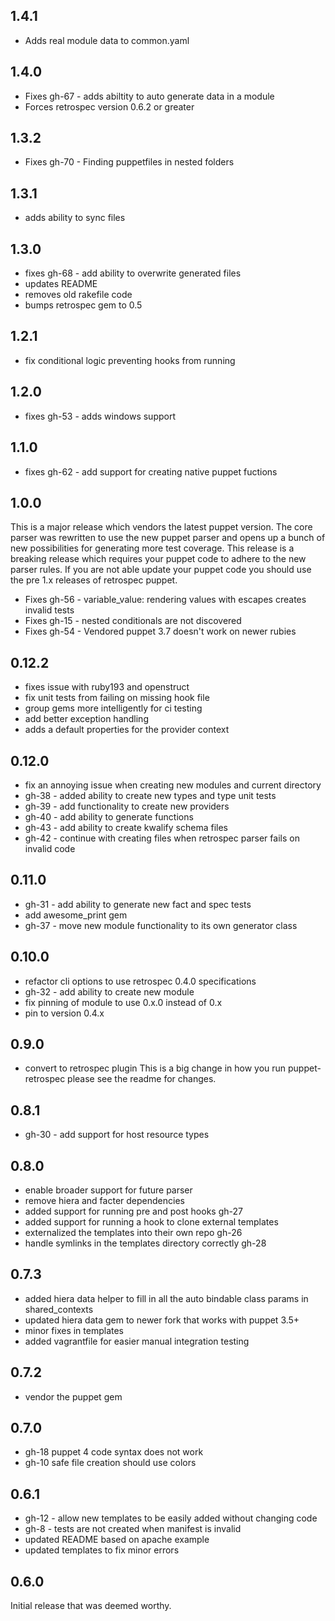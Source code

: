 ## 1.4.1
 * Adds real module data to common.yaml
## 1.4.0
 * Fixes gh-67 - adds abiltity to auto generate data in a module
 * Forces retrospec version 0.6.2 or greater
## 1.3.2
 * Fixes gh-70 - Finding puppetfiles in nested folders
## 1.3.1
 * adds ability to sync files
## 1.3.0
 * fixes gh-68 - add ability to overwrite generated files
 * updates README
 * removes old rakefile code
 * bumps retrospec gem to 0.5
## 1.2.1
 * fix conditional logic preventing hooks from running
## 1.2.0
 * fixes gh-53 - adds windows support
## 1.1.0
 * fixes gh-62 - add support for creating native puppet fuctions
## 1.0.0
 This is a major release which vendors the latest puppet version.  The core parser
 was rewritten to use the new puppet parser and opens up a bunch of new possibilities
 for generating more test coverage.
 This release is a breaking release which requires your puppet code to adhere
 to the new parser rules.  If you are not able update your puppet code you should use the pre 1.x releases of retrospec puppet.

 * Fixes gh-56 - variable_value: rendering values with escapes creates invalid tests
 * Fixes gh-15 - nested conditionals are not discovered
 * Fixes gh-54 - Vendored puppet 3.7 doesn't work on newer rubies

## 0.12.2
 * fixes issue with ruby193 and openstruct
 * fix unit tests from failing on missing hook file
 * group gems more intelligently for ci testing
 * add better exception handling
 * adds a default properties for the provider context
## 0.12.0
 * fix an annoying issue when creating new modules and current directory
 * gh-38 - added ability to create new types and type unit tests
 * gh-39 - add functionality to create new providers
 * gh-40 - add ability to generate functions
 * gh-43 - add ability to create kwalify schema files
 * gh-42 - continue with creating files when retrospec parser fails on invalid code
## 0.11.0
 * gh-31 - add ability to generate new fact and spec tests
 * add awesome_print gem
 * gh-37 - move new module functionality to its own generator class
## 0.10.0
 * refactor cli options to use retrospec 0.4.0 specifications
 * gh-32 - add ability to create new module
 * fix pinning of module to use 0.x.0 instead of 0.x
 * pin to version 0.4.x
## 0.9.0
 * convert to retrospec plugin
 This is a big change in how you run puppet-retrospec please see the readme for changes.

## 0.8.1
 * gh-30 - add support for host resource types
## 0.8.0
 * enable broader support for future parser
 * remove hiera and facter dependencies
 * added support for running pre and post hooks gh-27
 * added support for running a hook to clone external templates
 * externalized the templates into their own repo gh-26
 * handle symlinks in the templates directory correctly gh-28

## 0.7.3
 * added hiera data helper to fill in all the auto bindable class params in shared_contexts
 * updated hiera data gem to newer fork that works with puppet 3.5+
 * minor fixes in templates
 * added vagrantfile for easier manual integration testing

## 0.7.2
 * vendor the puppet gem

## 0.7.0
 * gh-18 puppet 4 code syntax does not work
 * gh-10 safe file creation should use colors

## 0.6.1
 * gh-12 - allow new templates to be easily added without changing code
 * gh-8 - tests are not created when manifest is invalid
 * updated README based on apache example
 * updated templates to fix minor errors

## 0.6.0
Initial release that was deemed worthy.
